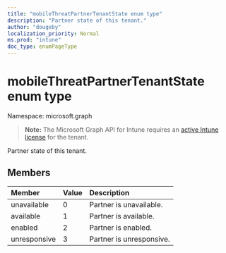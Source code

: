 ```yaml
---
title: "mobileThreatPartnerTenantState enum type"
description: "Partner state of this tenant."
author: "dougeby"
localization_priority: Normal
ms.prod: "intune"
doc_type: enumPageType
---
```


# mobileThreatPartnerTenantState enum type

Namespace: microsoft.graph

> **Note:** The Microsoft Graph API for Intune requires an [active Intune license](https://go.microsoft.com/fwlink/?linkid=839381) for the tenant.

Partner state of this tenant.

## Members
|Member|Value|Description|
|:---|:---|:---|
|unavailable|0|Partner is unavailable.|
|available|1|Partner is available.|
|enabled|2|Partner is enabled.|
|unresponsive|3|Partner is unresponsive.|



